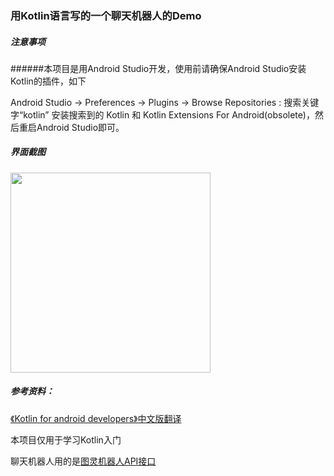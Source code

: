 ### 用Kotlin语言写的一个聊天机器人的Demo

##### 注意事项
######本项目是用Android Studio开发，使用前请确保Android Studio安装Kotlin的插件，如下

Android Studio -> Preferences -> Plugins -> Browse Repositories : 搜索关键字“kotlin”
安装搜索到的 Kotlin 和 Kotlin Extensions For Android(obsolete)，然后重启Android Studio即可。


##### 界面截图 

<img src="https://github.com/ColorfulCat/ChatRobot/blob/master/screen_shoot.png" width="320" />



##### 参考资料：

[《Kotlin for android developers》中文版翻译](https://wangjiegulu.gitbooks.io/kotlin-for-android-developers-zh/content/index.html)

本项目仅用于学习Kotlin入门

聊天机器人用的是[图灵机器人API接口](http://www.tuling123.com/)